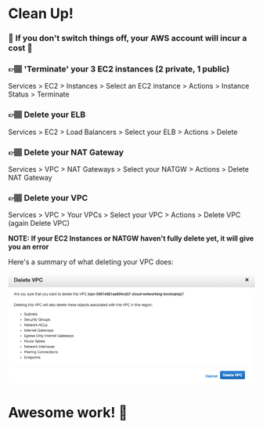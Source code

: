 # Clean Up!

### 🚨 __If you don't switch things off, your AWS account will incur a cost__ 🚨

### 👉🏽 'Terminate' your 3 EC2 instances (2 private, 1 public)
Services > EC2 > Instances > Select an EC2 instance > Actions > Instance Status > Terminate

### 👉🏽 Delete your ELB
Services > EC2 > Load Balancers > Select your ELB > Actions > Delete

### 👉🏽 Delete your NAT Gateway
Services > VPC > NAT Gateways > Select your NATGW > Actions > Delete NAT Gateway

### 👉🏽 Delete your VPC
Services > VPC > Your VPCs > Select your VPC > Actions > Delete VPC (again Delete VPC)

__NOTE: If your EC2 Instances or NATGW haven't fully delete yet, it will give you an error__

Here's a summary of what deleting your VPC does:

![Delete VPC](images/delete_VPC.png)

# Awesome work! 🌈

